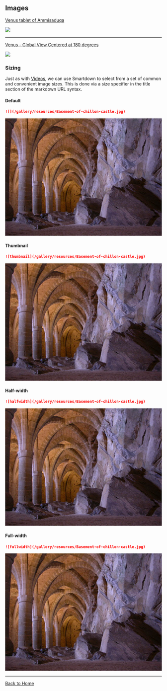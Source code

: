 ## Images

[Venus tablet of Ammisaduqa](https://en.wikipedia.org/wiki/Venus_tablet_of_Ammisaduqa)

![](https://upload.wikimedia.org/wikipedia/commons/thumb/b/bb/Venus_Tablet_of_Ammisaduqa.jpg/607px-Venus_Tablet_of_Ammisaduqa.jpg)

---

[Venus - Global View Centered at 180 degrees](https://images.nasa.gov/details-PIA00478.html)

![](https://images-assets.nasa.gov/image/PIA00478/PIA00478~medium.jpg)


### Sizing

Just as with [Videos](:@Videos), we can use Smartdown to select from a set of common and convenient image sizes. This is done via a size specifier in the title section of the markdown URL syntax.

#### Default

```markdown
![](/gallery/resources/Basement-of-chillon-castle.jpg)
```

![](/gallery/resources/Basement-of-chillon-castle.jpg)


#### Thumbnail

```markdown
![thumbnail](/gallery/resources/Basement-of-chillon-castle.jpg)
```

![thumbnail](/gallery/resources/Basement-of-chillon-castle.jpg)


#### Half-width

```markdown
![halfwidth](/gallery/resources/Basement-of-chillon-castle.jpg)
```

![halfwidth](/gallery/resources/Basement-of-chillon-castle.jpg)


#### Full-width

```markdown
![fullwidth](/gallery/resources/Basement-of-chillon-castle.jpg)
```

![fullwidth](/gallery/resources/Basement-of-chillon-castle.jpg)



---

[Back to Home](:@Home)

